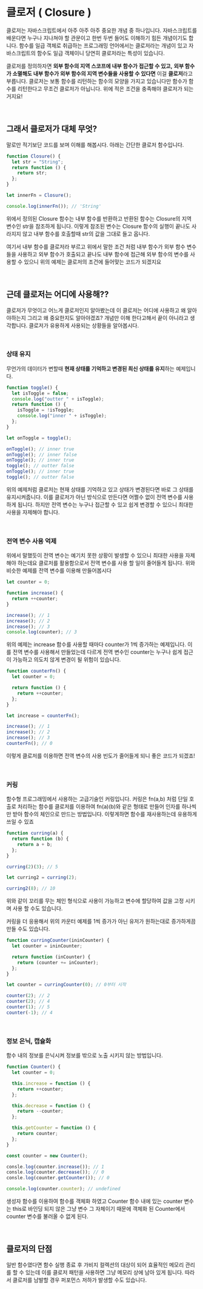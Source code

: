 # 클로저 ( Closure )

클로저는 자바스크립트에서 아주 아주 아주 중요한 개념 중 하나입니다. 자바스크립트를 배운다면 누구나 지나쳐야 할 관문이고 한번 두번 들어도 이해하기 힘든 개념이기도 합니다. 함수를 일급 객체로 취급하는 프로그래밍 언어에서는 클로저라는 개념이 있고 자바스크립트의 함수도 일급 객체이니 당연히 클로저라는 특성이 있습니다.

클로저를 정의하자면 **외부 함수의 지역 스코프에 내부 함수가 접근할 수 있고,** **외부 함수가 소멸해도 내부 함수가 외부 함수의 지역 변수들을 사용할 수 있다면** 이걸 **클로저**라고 부릅니다. 클로저는 보통 함수를 리턴하는 함수의 모양을 가지고 있습니다만 함수가 함수를 리턴한다고 무조건 클로저가 아닙니다. 위에 적은 조건을 충족해야 클로저가 되는거지요!

<br />

## 그래서 클로저가 대체 무엇?

말로만 적기보단 코드를 보며 이해를 해봅시다. 아래는 간단한 클로저 함수입니다.

```jsx
function Closure() {
  let str = "String";
  return function () {
    return str;
  };
}

let innerFn = Closure();

console.log(innerFn()); // 'String'
```

위에서 정의된 Closure 함수는 내부 함수를 반환하고 반환된 함수는 Closure의 지역 변수인 str을 참조하게 됩니다. 이렇게 참조된 변수는 Closure 함수의 실행이 끝나도 사라지지 않고 내부 함수를 호출할때 str의 값을 그대로 들고 옵니다.

여기서 내부 함수를 클로저라 부르고 위에서 말한 조건 처럼 내부 함수가 외부 함수 변수들을 사용하고 외부 함수가 호출되고 끝나도 내부 함수에 접근해 외부 함수의 변수를 사용할 수 있으니 위의 예제는 클로저의 조건에 들어맞는 코드가 되겠지요

<br />

## 근데 클로저는 어디에 사용해??

클로저가 무엇이고 어느게 클로저인지 알아봤는데 이 클로저는 어디에 사용하고 왜 알아야하는지 그리고 왜 중요한지도 알아야겠죠? 개념만 이해 한다고해서 끝이 아니라고 생각합니다. 클로저가 유용하게 사용되는 상황들을 알아봅시다.

<br />

### 상태 유지

무언가의 데이터가 변할때 **현재 상태를 기억하고 변경된 최신 상태를 유지**하는 예제입니다.

```jsx
function toggle() {
  let isToggle = false;
  console.log("outter " + isToggle);
  return function () {
    isToggle = !isToggle;
    console.log("inner " + isToggle);
  };
}

let onToggle = toggle();

onToggle(); // inner true
onToggle(); // inner false
onToggle(); // inner true
toggle(); // outter false
onToggle(); // inner true
toggle(); // outter false
```

위의 예제처럼 클로저는 현재 상태를 기억하고 있고 상태가 변경된다면 바로 그 상태를 유지시켜줍니다. 이를 클로저가 아닌 방식으로 만든다면 어쩔수 없이 전역 변수를 사용하게 됩니다. 하지만 전역 변수는 누구나 접근할 수 있고 쉽게 변경할 수 있으니 최대한 사용을 자제해야 합니다.

<br />

### 전역 변수 사용 억제

위에서 말했듯이 전역 변수는 예기치 못한 상황이 발생할 수 있으니 최대한 사용을 자제해야 하는데요 클로저를 활용함으로서 전역 변수를 사용 할 일이 줄어들게 됩니다. 위와 비슷한 예제를 전역 변수를 이용해 만들어봅시다

```jsx
let counter = 0;

function increase() {
  return ++counter;
}

increase(); // 1
increase(); // 2
increase(); // 3
console.log(counter); // 3
```

위의 예제는 increase 함수를 사용할 때마다 counter가 1씩 증가하는 예제입니다. 이를 전역 변수를 사용해서 만들었는데 다르게 전역 변수인 counter는 누구나 쉽게 접근이 가능하고 의도치 않게 변경이 될 위험이 있습니다.

```jsx
function counterFn() {
  let counter = 0;

  return function () {
    return ++counter;
  };
}

let increase = counterFn();

increase(); // 1
increase(); // 2
increase(); // 3
counterFn(); // 0
```

이렇게 클로저를 이용하면 전역 변수의 사용 빈도가 줄어들게 되니 좋은 코드가 되겠죠!

<br />

### 커링

함수형 프로그래밍에서 사용하는 고급기술인 커링입니다. 커링은 fn(a,b) 처럼 단일 호출로 처리하는 함수를 클로저를 이용하여 fn(a)(b)와 같은 형태로 만들어 인자를 하나씩만 받아 함수의 체인으로 만드는 방법입니다. 이렇게하면 함수를 재사용하는데 유용하게 쓰일 수 있죠

```jsx
function curring(a) {
  return function (b) {
    return a + b;
  };
}

curring(2)(3); // 5

let curring2 = curring(2);

curring2(8); // 10
```

위와 같이 꼬리를 무는 체인 형식으로 사용이 가능하고 변수에 할당하여 값을 고정 시키며 사용 할 수도 있습니다.

커링을 더 응용해서 위의 카운터 예제를 1씩 증가가 아닌 유저가 원하는대로 증가하게끔 만들 수도 있습니다.

```jsx
function curringCounter(ininCounter) {
  let counter = ininCounter;

  return function (inCounter) {
    return (counter += inCounter);
  };
}

let counter = curringCounter(0); // 0부터 시작

counter(2); // 2
counter(2); // 4
counter(1); // 5
counter(-1); // 4
```

<br />

### 정보 은닉, 캡슐화

함수 내의 정보를 은닉시켜 정보를 밖으로 노출 시키지 않는 방법입니다.

```jsx
function Counter() {
  let counter = 0;

  this.increase = function () {
    return ++counter;
  };

  this.decrease = function () {
    return --counter;
  };

  this.getCounter = function () {
    return counter;
  };
}

const counter = new Counter();

consle.log(counter.increase()); // 1
consle.log(counter.decrease()); // 0
consle.log(counter.getCounter()); // 0

console.log(counter.counter); // undefined
```

생성자 함수를 이용하여 함수를 객체화 하였고 Counter 함수 내에 있는 counter 변수는 this로 바인딩 되지 않은 그냥 변수 그 자체이기 때문에 객체화 된 Counter에서 counter 변수를 불러올 수 없게 된다.

<br />

## 클로저의 단점

일반 함수였다면 함수 실행 종료 후 가비지 컬렉션의 대상이 되어 효율적인 메모리 관리를 할 수 있는데 이를 클로저 패턴을 사용하면 그냥 메모리 상에 남아 있게 됩니다. 따라서 클로저를 남발할 경우 퍼포먼스 저하가 발생할 수도 있습니다.
